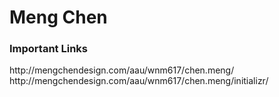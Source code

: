 <h1>Meng Chen</h1>
<h3>Important Links</h3>
http://mengchendesign.com/aau/wnm617/chen.meng/ <br>
http://mengchendesign.com/aau/wnm617/chen.meng/initializr/
